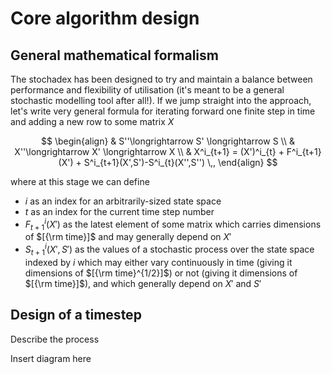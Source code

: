 # Core algorithm design

## General mathematical formalism

The stochadex has been designed to try and maintain a balance between performance and flexibility of utilisation (it's meant to be a general stochastic modelling tool after all!). If we jump straight into the approach, let's write very general formula for iterating forward one finite step in time and adding a new row to some matrix $X$

$$
\begin{align}
& S''\longrightarrow S' \longrightarrow S \\
& X''\longrightarrow X' \longrightarrow X \\
& X^i_{t+1} = (X')^i_{t} + F^i_{t+1}(X') + S^i_{t+1}(X',S')-S^i_{t}(X'',S'') \,,
\end{align}
$$

where at this stage we can define

- $i$ as an index for an arbitrarily-sized state space
- $t$ as an index for the current time step number
- $F^i_{t+1}(X')$ as the latest element of some matrix which carries dimensions of $[{\rm time}]$ and may generally depend on $X'$
- $S^i_{t+1}(X', S')$ as the values of a stochastic process over the state space indexed by $i$ which may either vary continuously in time (giving it dimensions of $[{\rm time}^{1/2}]$) or not (giving it dimensions of $[{\rm time}]$), and which generally depend on $X'$ and $S'$ 


## Design of a timestep

Describe the process

Insert diagram here



